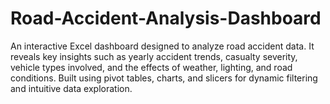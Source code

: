 # Road-Accident-Analysis-Dashboard
An interactive Excel dashboard designed to analyze road accident data. It reveals key insights such as yearly accident trends, casualty severity, vehicle types involved, and the effects of weather, lighting, and road conditions. Built using pivot tables, charts, and slicers for dynamic filtering and intuitive data exploration.
